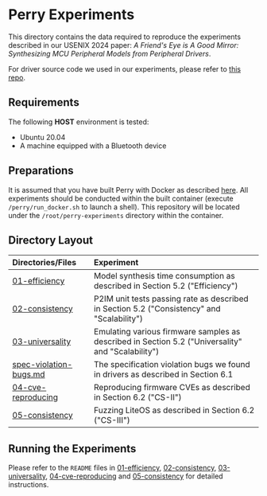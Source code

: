 # Perry Experiments

This directory contains the data required to reproduce the experiments described in our USENIX 2024 paper: *A Friend's Eye is A Good Mirror: Synthesizing MCU Peripheral Models from Peripheral Drivers*.

For driver source code we used in our experiments, please refer to [this repo](https://github.com/VoodooChild99/perry-drivers).

## Requirements
The following **HOST** environment is tested:
* Ubuntu 20.04
* A machine equipped with a Bluetooth device

## Preparations
It is assumed that you have built Perry with Docker as described [here](https://github.com/VoodooChild99/perry?tab=readme-ov-file#build-with-docker).
All experiments should be conducted within the built container (execute `/perry/run_docker.sh` to launch a shell). This repository will be located under the `/root/perry-experiments` directory within the container.

## Directory Layout
| Directories/Files | Experiment |
| :--- | :--- |
| [01-efficiency](./01-efficiency) | Model synthesis time consumption as described in Section 5.2 ("Efficiency") |
| [02-consistency](./02-consistency) | P2IM unit tests passing rate as described in Section 5.2 ("Consistency" and "Scalability") |
| [03-universality](./03-universality) | Emulating various firmware samples as described in Section 5.2 ("Universality" and "Scalability") |
| [spec-violation-bugs.md](./spec-violation-bugs.md) | The specification violation bugs we found in drivers as described in Section 6.1 |
| [04-cve-reproducing](./04-cve-reproduce) | Reproducing firmware CVEs as described in Section 6.2 ("CS-II") |
| [05-consistency](./05-liteos-fuzzing) | Fuzzing LiteOS as described in Section 6.2 ("CS-III") |

## Running the Experiments
Please refer to the `README` files in [01-efficiency](./01-efficiency), [02-consistency](./02-consistency), [03-universality](./03-universality), [04-cve-reproducing](./04-cve-reproduce) and [05-consistency](./05-liteos-fuzzing) for detailed instructions.
